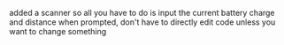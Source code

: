 added a scanner so all you have to do is input the current battery charge and distance when prompted, don't have to directly edit code unless you want to change something 
